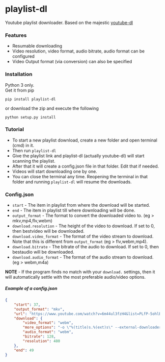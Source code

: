 # playlist-dl

Youtube playlist downloader. Based on the majestic [youtube-dl](http://youtube-dl.org/)


### Features

* Resumable downloading
* Video resolution, video format, audio bitrate, audio format can be configured
* Video Output format (via conversion) can also be specified


### Installation

Python 3 only.  
Get it from pip
```
pip install playlist-dl
```

or download the zip and execute the following
```
python setup.py install
```


### Tutorial

* To start a new playlist download, create a new folder and open terminal (cmd) in it.
* Then run `playlist-dl`
* Give the playlist link and playlist-dl (actually youtube-dl) will start scanning the playlist.
* After that it will create a config.json file in that folder. Edit that if needed.
* Videos will start downloading one by one.
* You can close the terminal any time. Reopening the terminal in that folder and running `playlist-dl` will resume the downloads.


### Config.json

* `start` - The item in playlist from where the download will be started.
* `end` - The item in playlist till where downloading will be done.
* `output_format` - The format to convert the downloaded video to. (eg > mkv,mp4,flv,webm)
* `download.resolution` - The height of the video to download. If set to 0, then bestvideo will be downloaded.
* `download.video_format` - The format of the video stream to download. Note that this is different from `output_format` (eg > flv,webm,mp4).
* `download.bitrate` - The bitrate of the audio to download. If set to 0, then bestaudio will be downloaded.
* `download.audio_format` - The format of the audio stream to download. (eg > webm,m4a)

**NOTE** - If the program finds no match with your `download.` settings, then it will automatically settle with the most preferable audio/video options.

##### Example of a config.json

```json
{
    "start": 37,
    "output_format": "mkv",
    "url": "https://www.youtube.com/watch?v=6m44ul3fzH4&list=PLfP-5ohlBRxXUWCJRrR0i4Eft02OB_XkE&index=1",
    "download": {
        "video_format": "webm",
        "more_options": "-o \"%(title)s.%(ext)s\" --external-downloader aria2c --external-downloader-args \"-x 8 -s 8 -k 8M\"",
        "audio_format": "webm",
        "bitrate": 128,
        "resolution": 480
    },
    "end": 49
}
```
